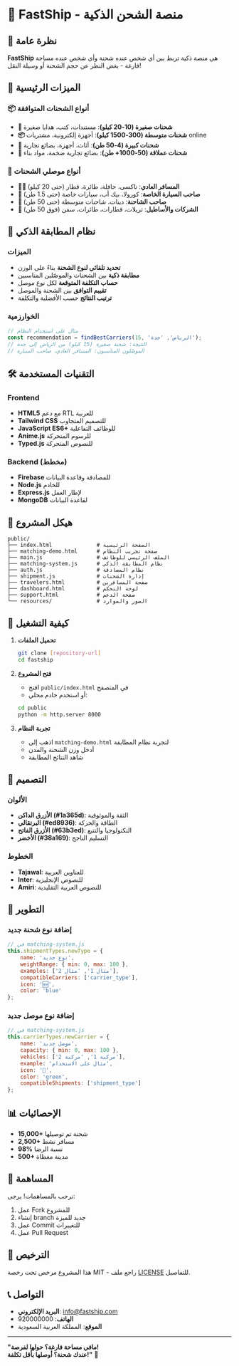 # 🌟 FastShip - منصة الشحن الذكية

## 🎯 نظرة عامة

**FastShip** هي منصة ذكية تربط بين أي شخص عنده شحنة وأي شخص عنده مساحة فارغة - بغض النظر عن حجم الشحنة أو وسيلة النقل!

## 🚀 الميزات الرئيسية

### 📦 أنواع الشحنات المتوافقة
- **🎒 شحنات صغيرة (10-20 كيلو)**: مستندات، كتب، هدايا صغيرة
- **📦 شحنات متوسطة (300-1500 كيلو)**: أجهزة إلكترونية، مشتريات online
- **🚚 شحنات كبيرة (4-50 طن)**: أثاث، أجهزة، بضائع تجارية
- **🏢 شحنات عملاقة (50-1000+ طن)**: بضائع تجارية ضخمة، مواد بناء

### 🚗 أنواع موصلي الشحنات
- **🚶‍♂️ المسافر العادي**: تاكسي، حافلة، طائرة، قطار (حتى 20 كيلو)
- **🚗 صاحب السيارة الخاصة**: كورولا، بيك أب، سيارات خاصة (حتى 1.5 طن)
- **🚚 صاحب الشاحنة**: دينات، شاحنات متوسطة (حتى 50 طن)
- **🏢 الشركات والأساطيل**: تريلات، قطارات، طائرات، سفن (فوق 50 طن)

## 🤖 نظام المطابقة الذكي

### الميزات
- **تحديد تلقائي لنوع الشحنة** بناءً على الوزن
- **مطابقة ذكية** بين الشحنات والموصّلين المناسبين
- **حساب التكلفة المتوقعة** لكل نوع موصل
- **تقييم التوافق** بين الشحنة والموصل
- **ترتيب النتائج** حسب الأفضلية والتكلفة

### الخوارزمية
```javascript
// مثال على استخدام النظام
const recommendation = findBestCarriers(15, 'الرياض', 'جدة');
// النتيجة: شحنة صغيرة (15 كيلو) من الرياض إلى جدة
// الموصّلون المناسبون: المسافر العادي، صاحب السيارة
```

## 🛠️ التقنيات المستخدمة

### Frontend
- **HTML5** مع دعم RTL للعربية
- **Tailwind CSS** للتصميم المتجاوب
- **JavaScript ES6+** للوظائف التفاعلية
- **Anime.js** للرسوم المتحركة
- **Typed.js** للنصوص المتحركة

### Backend (مخطط)
- **Firebase** للمصادقة وقاعدة البيانات
- **Node.js** للخادم
- **Express.js** لإطار العمل
- **MongoDB** لقاعدة البيانات

## 📁 هيكل المشروع

```
public/
├── index.html              # الصفحة الرئيسية
├── matching-demo.html      # صفحة تجريب النظام
├── main.js                 # الملف الرئيسي للوظائف
├── matching-system.js      # نظام المطابقة الذكي
├── auth.js                 # نظام المصادقة
├── shipment.js             # إدارة الشحنات
├── travelers.html          # صفحة المسافرين
├── dashboard.html          # لوحة التحكم
├── support.html            # صفحة الدعم
└── resources/              # الصور والموارد
```

## 🚀 كيفية التشغيل

1. **تحميل الملفات**
   ```bash
   git clone [repository-url]
   cd fastship
   ```

2. **فتح المشروع**
   - افتح `public/index.html` في المتصفح
   - أو استخدم خادم محلي:
   ```bash
   cd public
   python -m http.server 8000
   ```

3. **تجربة النظام**
   - اذهب إلى `matching-demo.html` لتجربة نظام المطابقة
   - أدخل وزن الشحنة والمدن
   - شاهد النتائج المطابقة

## 🎨 التصميم

### الألوان
- **الأزرق الداكن (#1a365d)**: الثقة والموثوقية
- **البرتقالي (#ed8936)**: الطاقة والحركة
- **الأزرق الفاتح (#63b3ed)**: التكنولوجيا والتتبع
- **الأخضر (#38a169)**: التسليم الناجح

### الخطوط
- **Tajawal**: للعناوين العربية
- **Inter**: للنصوص الإنجليزية
- **Amiri**: للنصوص العربية التقليدية

## 🔧 التطوير

### إضافة نوع شحنة جديد
```javascript
// في matching-system.js
this.shipmentTypes.newType = {
    name: 'نوع جديد',
    weightRange: { min: 0, max: 100 },
    examples: ['مثال 1', 'مثال 2'],
    compatibleCarriers: ['carrier_type'],
    icon: '🆕',
    color: 'blue'
};
```

### إضافة نوع موصل جديد
```javascript
// في matching-system.js
this.carrierTypes.newCarrier = {
    name: 'موصل جديد',
    capacity: { min: 0, max: 100 },
    vehicles: ['مركبة 1', 'مركبة 2'],
    example: 'مثال على الاستخدام',
    icon: '🚗',
    color: 'green',
    compatibleShipments: ['shipment_type']
};
```

## 📊 الإحصائيات

- **15,000+** شحنة تم توصيلها
- **2,500+** مسافر نشط
- **98%** نسبة الرضا
- **500+** مدينة مغطاة

## 🤝 المساهمة

نرحب بالمساهمات! يرجى:
1. عمل Fork للمشروع
2. إنشاء branch جديد للميزة
3. عمل Commit للتغييرات
4. عمل Pull Request

## 📄 الترخيص

هذا المشروع مرخص تحت رخصة MIT - راجع ملف [LICENSE](LICENSE) للتفاصيل.

## 📞 التواصل

- **البريد الإلكتروني**: info@fastship.com
- **الهاتف**: 920000000
- **الموقع**: المملكة العربية السعودية

---

**"مافي مساحة فارغة؟ حولها لفرصة!  
عندك شحنة؟ أوصلها بأقل تكلفة!"** 🚀